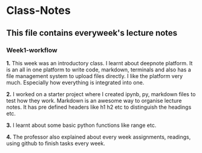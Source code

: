 # Class-Notes
## This file contains everyweek's lecture notes


### Week1-workflow

**1.** This week was an introductory class. I learnt about deepnote platform. It is an all in one platform to write code, markdown, terminals and also has a file management system to upload files directly. I like the platform very much. Especially how everything is integrated into one. 

**2.** I worked on a starter project where I created ipynb, py, markdown files to test how they work. Markdown is an awesome way to organise lecture notes. It has pre defined headers like h1 h2 etc to distinguish the headings etc.

**3.** I learnt about some basic python functions like range etc. 

**4.** The professor also explained about every week assignments, readings, using github to finish tasks every week.

                                                     
                                                                        
